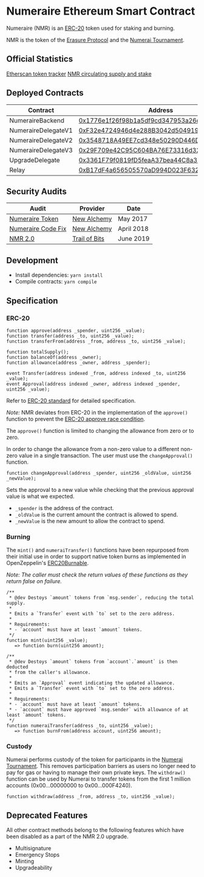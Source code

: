 # Numeraire Ethereum Smart Contract

Numeraire (NMR) is an [ERC-20](https://eips.ethereum.org/EIPS/eip-20) token used for staking and burning.

NMR is the token of the [Erasure Protocol](https://erasure.xxx/) and the [Numerai Tournament](https://numer.ai).

## Official Statistics

[Etherscan token tracker](https://etherscan.io/address/0x1776e1f26f98b1a5df9cd347953a26dd3cb46671)
[NMR circulating supply and stake](https://numer.ai/nmr)

## Deployed Contracts

| Contract | Address |
| -------- | -------- |
| NumeraireBackend | [0x1776e1f26f98b1a5df9cd347953a26dd3cb46671](https://etherscan.io/address/0x1776e1f26f98b1a5df9cd347953a26dd3cb46671) |
| NumeraireDelegateV1 | [0xF32e4724946d4e288B3042d504919CE68C4Fda9c](https://etherscan.io/address/0xF32e4724946d4e288B3042d504919CE68C4Fda9c) |
| NumeraireDelegateV2 | [0x3548718A49EE7cd348e50290D446D9F1A1f9C59E](https://etherscan.io/address/0x3548718A49EE7cd348e50290D446D9F1A1f9C59E) |
| NumeraireDelegateV3 | [0x29F709e42C95C604BA76E73316d325077f8eB7b2](https://etherscan.io/address/0x29F709e42C95C604BA76E73316d325077f8eB7b2) |
| UpgradeDelegate | [0x3361F79f0819fD5feaA37bea44C8a33d98b2A1cd](https://etherscan.io/address/0x3361F79f0819fD5feaA37bea44C8a33d98b2A1cd) |
| Relay | [0xB17dF4a656505570aD994D023F632D48De04eDF2](https://etherscan.io/address/0xB17dF4a656505570aD994D023F632D48De04eDF2) |


## Security Audits

| Audit | Provider | Date |
| -------- | -------- | -------- |
| [Numeraire Token](./audits/security_audit.pdf) | [New Alchemy](https://newalchemy.io/) | May 2017 |
| [Numeraire Code Fix](./audits/2018_upgrade_audit.pdf) | [New Alchemy](https://newalchemy.io/) | April 2018 |
| [NMR 2.0]() | [Trail of Bits](https://www.trailofbits.com/) | June 2019 |

## Development

- Install dependencies: `yarn install`
- Compile contracts: `yarn compile`

## Specification

### ERC-20

```
function approve(address _spender, uint256 _value);
function transfer(address _to, uint256 _value);
function transferFrom(address _from, address _to, uint256 _value);

function totalSupply();
function balanceOf(address _owner);
function allowance(address _owner, address _spender);

event Transfer(address indexed _from, address indexed _to, uint256 _value);
event Approval(address indexed _owner, address indexed _spender, uint256 _value);
```

Refer to [ERC-20 standard](https://eips.ethereum.org/EIPS/eip-20) for detailed specification.

*Note:* NMR deviates from ERC-20 in the implementation of the `approve()` function to prevent the [ERC-20 approve race condition](https://docs.google.com/document/d/1YLPtQxZu1UAvO9cZ1O2RPXBbT0mooh4DYKjA_jp-RLM).

The `approve()` function is limited to changing the allowance from zero or to zero.

In order to change the allowance from a non-zero value to a different non-zero value in a single transaction. The user must use the `changeApproval()` function.

```
function changeApproval(address _spender, uint256 _oldValue, uint256 _newValue);
```

Sets the approval to a new value while checking that the previous approval
value is what we expected.

- `_spender` is the address of the contract.
- `_oldValue` is the current amount the contract is allowed to spend.
- `_newValue` is the new amount to allow the contract to spend.

### Burning

The `mint()` and `numeraiTransfer()` functions have been repurposed from their initial use in order to support native token burns as implemented in OpenZeppelin's [ERC20Burnable](https://github.com/OpenZeppelin/openzeppelin-solidity/blob/master/contracts/token/ERC20/ERC20Burnable.sol).

*Note: The caller must check the return values of these functions as they return false on failure.*

```
/**
 * @dev Destoys `amount` tokens from `msg.sender`, reducing the total supply.
 *
 * Emits a `Transfer` event with `to` set to the zero address.
 *
 * Requirements:
 * - `account` must have at least `amount` tokens.
 */
function mint(uint256 _value);
   => function burn(uint256 amount);

/**
 * @dev Destoys `amount` tokens from `account`.`amount` is then deducted
 * from the caller's allowance.
 *
 * Emits an `Approval` event indicating the updated allowance.
 * Emits a `Transfer` event with `to` set to the zero address.
 *
 * Requirements:
 * - `account` must have at least `amount` tokens.
 * - `account` must have approved `msg.sender` with allowance of at least `amount` tokens.
 */
function numeraiTransfer(address _to, uint256 _value);
   => function burnFrom(address account, uint256 amount);
```

### Custody

Numerai performs custody of the token for participants in the [Numerai Tournament](https://numer.ai). This removes participation barriers as users no longer need to pay for gas or having to manage their own private keys. The `withdraw()` function can be used by Numerai to transfer tokens from the first 1 million accounts (0x00...00000000 to 0x00...000F4240).

```
function withdraw(address _from, address _to, uint256 _value);
```

## Deprecated Features

All other contract methods belong to the following features which have been disabled as a part of the NMR 2.0 upgrade.

- Multisignature
- Emergency Stops
- Minting
- Upgradeability
